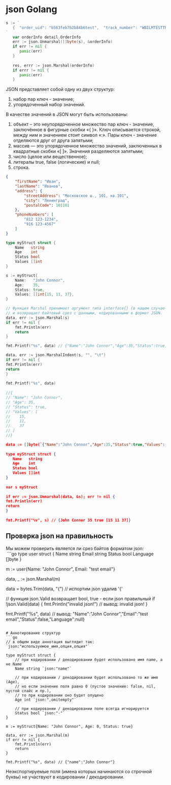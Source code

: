 # json Golang

```go
s := `  
   {  "order_uid": "b563feb7b2b84b6test",  "track_number": "WBILMTESTTRACK",  "entry": "WBIL",  "delivery": {    "name": "Test Testov",    "phone": "+9720000000",    "zip": "2639809",    "city": "Kiryat Mozkin",    "address": "Ploshad Mira 15",    "region": "Kraiot",    "email": "test@gmail.com"  },  "payment": {    "transaction": "b563feb7b2b84b6test",    "request_id": "",    "currency": "USD",    "provider": "wbpay",    "amount": 1817,    "payment_dt": 1637907727,    "bank": "alpha",    "delivery_cost": 1500,    "goods_total": 317,    "custom_fee": 0  },  "items": [    {      "chrt_id": 9934930,      "track_number": "WBILMTESTTRACK",      "price": 453,      "rid": "ab4219087a764ae0btest",      "name": "Mascaras",      "sale": 30,      "size": "0",      "total_price": 317,      "nm_id": 2389212,      "brand": "Vivienne Sabo",      "status": 202    }  ],  "locale": "en",  "internal_signature": "",  "customer_id": "test",  "delivery_service": "meest",  "shardkey": "9",  "sm_id": 99,  "date_created": "2021-11-26T06:22:19Z",  "oof_shard": "1"}  
`  
   var orderInfo detail.OrderInfo  
   err := json.Unmarshal([]byte(s), &orderInfo)  
   if err != nil {  
      panic(err)  
   }  
  
   res, errr := json.Marshal(orderInfo)  
   if errr != nil {  
      panic(err)  
   }
```


JSON представляет собой одну из двух структур:
1.  набор пар ключ - значение;
2.  упорядоченный набор значений.
 
В качестве значений в JSON могут быть использованы:
1.  объект – это неупорядоченное множество пар ключ - значение, заключённое в фигурные скобки «{ }». Ключ описывается строкой, между ним и значением стоит символ «:». Пары ключ - значение отделяются друг от друга запятыми;
2.  массив — это упорядоченное множество значений, заключенных в квадратные скобки «[ ]». Значения разделяются запятыми;
3.  число (целое или вещественное);
4.  литералы true, false (логические) и null;
5.  строка.
```json
{
    "firstName": "Иван",
    "lastName": "Иванов",
    "address": {
        "streetAddress": "Московское ш., 101, кв.101",
        "city": "Ленинград",
        "postalCode": 101101
    },
    "phoneNumbers": [
        "812 123-1234",
        "916 123-4567"
    ]
}
```

```go
type myStruct struct {
	Name   string
	Age    int
	Status bool
	Values []int
}

s := myStruct{
	Name:   "John Connor",
	Age:    35,
	Status: true,
	Values: []int{15, 11, 37},
}

// Функция Marshal принимает аргумент типа interface{} (в нашем случае это структура)
// и возвращает байтовый срез с данными, кодированными в формат JSON.
data, err := json.Marshal(s)
if err != nil {
	fmt.Println(err)
	return
}

fmt.Printf("%s", data) // {"Name":"John Connor","Age":35,"Status":true,"Values":[15,11,37]}

data, err := json.MarshalIndent(s, "", "\t")  
if err != nil {  
fmt.Println(err)  
return  
}  
  
fmt.Printf("%s", data)  
  
//{  
// "Name": "John Connor",  
// "Age": 35,  
// "Status": true,  
// "Values": [  
//    15,  
//    11,  
//    37  
// ]  
//}
```

```json
data := []byte(`{"Name":"John Connor","Age":35,"Status":true,"Values":[15,11,37]}`)  
  
type myStruct struct {  
   Name   string  
   Age    int  
   Status bool  
   Values []int  
}  
  
var s myStruct  
  
if err := json.Unmarshal(data, &s); err != nil {  
fmt.Println(err)  
return  
}  
  
fmt.Printf("%v", s) // {John Connor 35 true [15 11 37]}
```

## Проверка json на правильность
Мы можем проверить является ли срез байтов форматом json:  
 ```go
type user struct {
	Name     string
	Email    string
	Status   bool
	Language []byte
}

m := user{Name: "John Connor", Email: "test email"}

data, _ := json.Marshal(m)

data = bytes.Trim(data, "{") // испортим json удалив '{'

// функция json.Valid возвращает bool, true - если json правильный
if !json.Valid(data) {
	fmt.Println("invalid json!") // вывод: invalid json!
}

fmt.Printf("%s", data) // вывод: "Name":"John Connor","Email":"test email","Status":false,"Language":null}
```

# Аннотирование структур
```go
// в общем виде аннотация выглядит так: `json:"используемое_имя,опция,опция"`

type myStruct struct {
	// при кодировании / декодировании будет использовано имя name, а не Name
	Name string `json:"name"`
	
	// при кодировании / декодировании будет использовано то же имя (Age),
	// но если значение поля равно 0 (пустое значение: false, nil, пустой слайс и пр.),
	// то при кодировании оно будет опущено
	Age int `json:",omitempty"`
	
	// при кодировании / декодировании поле всегда игнорируется
	Status bool `json:"-"`
}

m := myStruct{Name: "John Connor", Age: 0, Status: true}

data, err := json.Marshal(m)
if err != nil {
	fmt.Println(err)
	return
}

fmt.Printf("%s", data) // {"name":"John Connor"}
```

Неэкспортируемые поля (имена которых начинаются со строчной буквы) не участвуют в кодировании / декодировании.